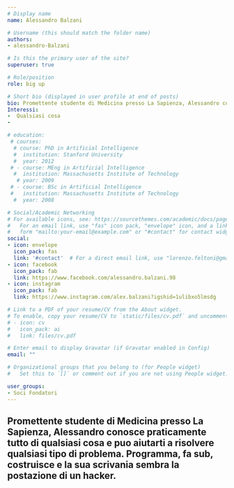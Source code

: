 ```yaml
---
# Display name
name: Alessandro Balzani

# Username (this should match the folder name)
authors:
- alessandro-Balzani

# Is this the primary user of the site?
superuser: true

# Role/position
role: big up

# Short bio (displayed in user profile at end of posts)
bio: Promettente studente di Medicina presso La Sapienza, Alessandro conosce praticamente tutto di qualsiasi cosa e puo aiutarti a risolvere qualsiasi tipo di problema. Programma, fa sub, costruisce e la sua scrivania sembra la postazione di un hacker.
Interessi:
-  Qualsiasi cosa
-

# education:
 # courses:
  # course: PhD in Artificial Intelligence
  #  institution: Stanford University
  #  year: 2012
 # - course: MEng in Artificial Intelligence
  #  institution: Massachusetts Institute of Technology
   # year: 2009
 # - course: BSc in Artificial Intelligence
 #   institution: Massachusetts Institute of Technology
  #  year: 2008

# Social/Academic Networking
# For available icons, see: https://sourcethemes.com/academic/docs/page-builder/#icons
#   For an email link, use "fas" icon pack, "envelope" icon, and a link in the
#   form "mailto:your-email@example.com" or "#contact" for contact widget.
social:
- icon: envelope
  icon_pack: fas
  link: '#contact'  # For a direct email link, use "lorenzo.feltoni@gmail.com".
- icon: facebook
  icon_pack: fab
  link: https://www.facebook.com/alessandro.balzani.98
- icon: instagram
  icon_pack: fab
  link: https://www.instagram.com/alex.balzani?igshid=1ulibxo5lmsdg

# Link to a PDF of your resume/CV from the About widget.
# To enable, copy your resume/CV to `static/files/cv.pdf` and uncomment the lines below.
# - icon: cv
#   icon_pack: ai
#   link: files/cv.pdf

# Enter email to display Gravatar (if Gravatar enabled in Config)
email: ""

# Organizational groups that you belong to (for People widget)
#   Set this to `[]` or comment out if you are not using People widget.

user_groups:
- Soci Fondatori
---
```


Promettente studente di Medicina presso La Sapienza, Alessandro conosce praticamente tutto di qualsiasi cosa e puo aiutarti a risolvere qualsiasi tipo di problema. Programma, fa sub, costruisce e la sua scrivania sembra la postazione di un hacker.
---
